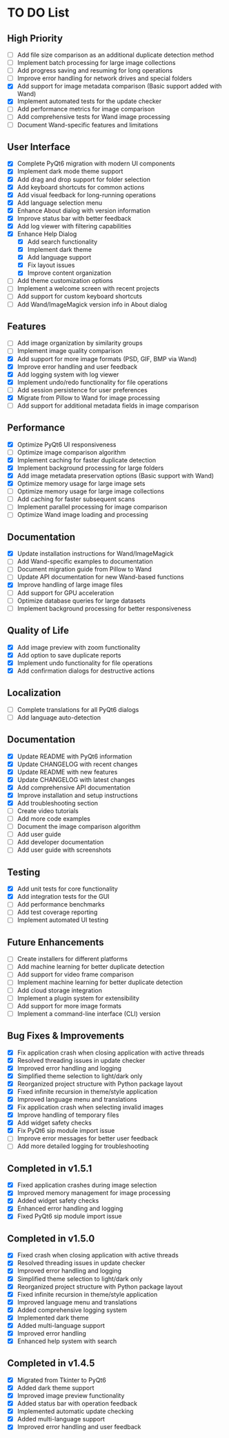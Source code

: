 # TO DO List

## High Priority
- [ ] Add file size comparison as an additional duplicate detection method
- [ ] Implement batch processing for large image collections
- [ ] Add progress saving and resuming for long operations
- [ ] Improve error handling for network drives and special folders
- [x] Add support for image metadata comparison (Basic support added with Wand)
- [x] Implement automated tests for the update checker
- [ ] Add performance metrics for image comparison
- [ ] Add comprehensive tests for Wand image processing
- [ ] Document Wand-specific features and limitations

## User Interface
- [x] Complete PyQt6 migration with modern UI components
- [x] Implement dark mode theme support
- [x] Add drag and drop support for folder selection
- [x] Add keyboard shortcuts for common actions
- [x] Add visual feedback for long-running operations
- [x] Add language selection menu
- [x] Enhance About dialog with version information
- [x] Improve status bar with better feedback
- [x] Add log viewer with filtering capabilities
- [x] Enhance Help Dialog
  - [x] Add search functionality
  - [x] Implement dark theme
  - [x] Add language support
  - [x] Fix layout issues
  - [x] Improve content organization
- [ ] Add theme customization options
- [ ] Implement a welcome screen with recent projects
- [ ] Add support for custom keyboard shortcuts
- [ ] Add Wand/ImageMagick version info in About dialog

## Features
- [ ] Add image organization by similarity groups
- [ ] Implement image quality comparison
- [x] Add support for more image formats (PSD, GIF, BMP via Wand)
- [x] Improve error handling and user feedback
- [x] Add logging system with log viewer
- [x] Implement undo/redo functionality for file operations
- [ ] Add session persistence for user preferences
- [x] Migrate from Pillow to Wand for image processing
- [ ] Add support for additional metadata fields in image comparison

## Performance
- [x] Optimize PyQt6 UI responsiveness
- [ ] Optimize image comparison algorithm
- [x] Implement caching for faster duplicate detection
- [x] Implement background processing for large folders
- [x] Add image metadata preservation options (Basic support with Wand)
- [x] Optimize memory usage for large image sets
- [ ] Optimize memory usage for large image collections
- [ ] Add caching for faster subsequent scans
- [ ] Implement parallel processing for image comparison
- [ ] Optimize Wand image loading and processing

## Documentation
- [x] Update installation instructions for Wand/ImageMagick
- [ ] Add Wand-specific examples to documentation
- [ ] Document migration guide from Pillow to Wand
- [ ] Update API documentation for new Wand-based functions
- [x] Improve handling of large image files
- [ ] Add support for GPU acceleration
- [ ] Optimize database queries for large datasets
- [ ] Implement background processing for better responsiveness

## Quality of Life
- [x] Add image preview with zoom functionality
- [x] Add option to save duplicate reports
- [x] Implement undo functionality for file operations
- [x] Add confirmation dialogs for destructive actions

## Localization
- [ ] Complete translations for all PyQt6 dialogs
- [ ] Add language auto-detection

## Documentation
- [x] Update README with PyQt6 information
- [x] Update CHANGELOG with recent changes
- [x] Update README with new features
- [x] Update CHANGELOG with latest changes
- [x] Add comprehensive API documentation
- [x] Improve installation and setup instructions
- [x] Add troubleshooting section
- [ ] Create video tutorials
- [ ] Add more code examples
- [ ] Document the image comparison algorithm
- [ ] Add user guide
- [ ] Add developer documentation
- [ ] Add user guide with screenshots

## Testing
- [x] Add unit tests for core functionality
- [x] Add integration tests for the GUI
- [ ] Add performance benchmarks
- [ ] Add test coverage reporting
- [ ] Implement automated UI testing

## Future Enhancements
- [ ] Create installers for different platforms
- [ ] Add machine learning for better duplicate detection
- [ ] Add support for video frame comparison
- [ ] Implement machine learning for better duplicate detection
- [ ] Add cloud storage integration
- [ ] Implement a plugin system for extensibility
- [ ] Add support for more image formats
- [ ] Implement a command-line interface (CLI) version

## Bug Fixes & Improvements
- [x] Fix application crash when closing application with active threads
- [x] Resolved threading issues in update checker
- [x] Improved error handling and logging
- [x] Simplified theme selection to light/dark only
- [x] Reorganized project structure with Python package layout
- [x] Fixed infinite recursion in theme/style application
- [x] Improved language menu and translations
- [x] Fix application crash when selecting invalid images
- [x] Improve handling of temporary files
- [x] Add widget safety checks
- [x] Fix PyQt6 sip module import issue
- [ ] Improve error messages for better user feedback
- [ ] Add more detailed logging for troubleshooting

## Completed in v1.5.1
- [x] Fixed application crashes during image selection
- [x] Improved memory management for image processing
- [x] Added widget safety checks
- [x] Enhanced error handling and logging
- [x] Fixed PyQt6 sip module import issue

## Completed in v1.5.0
- [x] Fixed crash when closing application with active threads
- [x] Resolved threading issues in update checker
- [x] Improved error handling and logging
- [x] Simplified theme selection to light/dark only
- [x] Reorganized project structure with Python package layout
- [x] Fixed infinite recursion in theme/style application
- [x] Improved language menu and translations
- [x] Added comprehensive logging system
- [x] Implemented dark theme
- [x] Added multi-language support
- [x] Improved error handling
- [x] Enhanced help system with search

## Completed in v1.4.5
- [x] Migrated from Tkinter to PyQt6
- [x] Added dark theme support
- [x] Improved image preview functionality
- [x] Added status bar with operation feedback
- [x] Implemented automatic update checking
- [x] Added multi-language support
- [x] Improved error handling and user feedback
